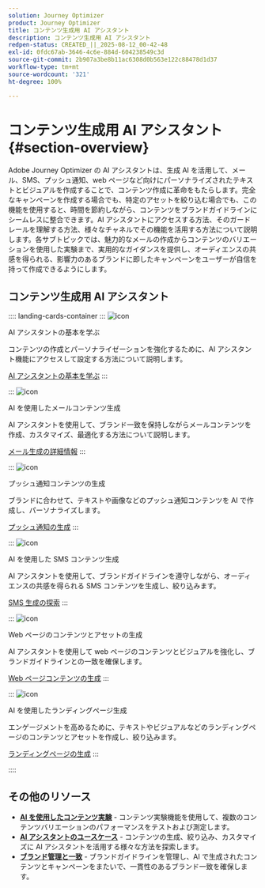 ```yaml
---
solution: Journey Optimizer
product: Journey Optimizer
title: コンテンツ生成用 AI アシスタント
description: コンテンツ生成用 AI アシスタント
redpen-status: CREATED_||_2025-08-12_00-42-48
exl-id: 0fdc67ab-3646-4c6e-884d-604238549c3d
source-git-commit: 2b907a3be8b11ac6308d0b563e122c88478d1d37
workflow-type: tm+mt
source-wordcount: '321'
ht-degree: 100%

---
```


# コンテンツ生成用 AI アシスタント{#section-overview}

Adobe Journey Optimizer の AI アシスタントは、生成 AI を活用して、メール、SMS、プッシュ通知、web ページなど向けにパーソナライズされたテキストとビジュアルを作成することで、コンテンツ作成に革命をもたらします。完全なキャンペーンを作成する場合でも、特定のアセットを絞り込む場合でも、この機能を使用すると、時間を節約しながら、コンテンツをブランドガイドラインにシームレスに整合できます。AI アシスタントにアクセスする方法、そのガードレールを理解する方法、様々なチャネルでその機能を活用する方法について説明します。各サブトピックでは、魅力的なメールの作成からコンテンツのバリエーションを使用した実験まで、実用的なガイダンスを提供し、オーディエンスの共感を得られる、影響力のあるブランドに即したキャンペーンをユーザーが自信を持って作成できるようにします。

## コンテンツ生成用 AI アシスタント

:::: landing-cards-container
:::
![icon](https://cdn.experienceleague.adobe.com/icons/circle-play.svg?lang=ja)

AI アシスタントの基本を学ぶ

コンテンツの作成とパーソナライゼーションを強化するために、AI アシスタント機能にアクセスして設定する方法について説明します。

[AI アシスタントの基本を学ぶ](../using/content-management/gs-generative.md)
:::

:::
![icon](https://cdn.experienceleague.adobe.com/icons/envelope.svg)

AI を使用したメールコンテンツ生成

AI アシスタントを使用して、ブランド一致を保持しながらメールコンテンツを作成、カスタマイズ、最適化する方法について説明します。

[メール生成の詳細情報](../using/content-management/generative-email.md)
:::

:::
![icon](https://cdn.experienceleague.adobe.com/icons/bell.svg)

プッシュ通知コンテンツの生成

ブランドに合わせて、テキストや画像などのプッシュ通知コンテンツを AI で作成し、パーソナライズします。

[プッシュ通知の生成](../using/content-management/generative-push.md)
:::

:::
![icon](https://cdn.experienceleague.adobe.com/icons/message.svg)

AI を使用した SMS コンテンツ生成

AI アシスタントを使用して、ブランドガイドラインを遵守しながら、オーディエンスの共感を得られる SMS コンテンツを生成し、絞り込みます。

[SMS 生成の探索](../using/content-management/generative-sms.md)
:::

:::
![icon](https://cdn.experienceleague.adobe.com/icons/globe.svg)

Web ページのコンテンツとアセットの生成

AI アシスタントを使用して web ページのコンテンツとビジュアルを強化し、ブランドガイドラインとの一致を確保します。

[Web ページコンテンツの生成](../using/content-management/generative-web.md)
:::

:::
![icon](https://cdn.experienceleague.adobe.com/icons/window-maximize.svg)

AI を使用したランディングページ生成

エンゲージメントを高めるために、テキストやビジュアルなどのランディングページのコンテンツとアセットを作成し、絞り込みます。

[ランディングページの生成](../using/content-management/generative-lp.md)
:::

::::


## その他のリソース

- **[AI を使用したコンテンツ実験](../using/content-management/generative-experimentation.md)** - コンテンツ実験機能を使用して、複数のコンテンツバリエーションのパフォーマンスをテストおよび測定します。
- **[AI アシスタントのユースケース](../using/content-management/generative-uc.md)** - コンテンツの生成、絞り込み、カスタマイズに AI アシスタントを活用する様々な方法を探索します。
- **[ブランド管理と一致](brands-landing-page.md)** - ブランドガイドラインを管理し、AI で生成されたコンテンツとキャンペーンをまたいで、一貫性のあるブランド一致を確保します。
